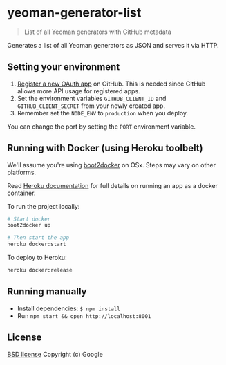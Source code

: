 # yeoman-generator-list

> List of all Yeoman generators with GitHub metadata

Generates a list of all Yeoman generators as JSON and serves it via HTTP.

## Setting your environment

1. [Register a new OAuth app](https://github.com/settings/applications/new) on GitHub. This is needed since GitHub allows more API usage for registered apps.
2. Set the environment variables `GITHUB_CLIENT_ID` and `GITHUB_CLIENT_SECRET` from your newly created app.
3. Remember set the `NODE_ENV` to `production` when you deploy.

You can change the port by setting the `PORT` environment variable.

## Running with Docker (using Heroku toolbelt)

We'll assume you're using [boot2docker](http://boot2docker.io/) on OSx. Steps may vary on other platforms.

Read [Heroku documentation](https://blog.heroku.com/archives/2015/5/5/introducing_heroku_docker_release_build_deploy_heroku_apps_with_docker) for full details on running an app as a docker container.

To run the project locally:

```bash
# Start docker
boot2docker up

# Then start the app
heroku docker:start
```

To deploy to Heroku:

```bash
heroku docker:release
```

## Running manually

- Install dependencies: `$ npm install`
- Run `npm start && open http://localhost:8001`

## License

[BSD license](http://opensource.org/licenses/bsd-license.php)
Copyright (c) Google
